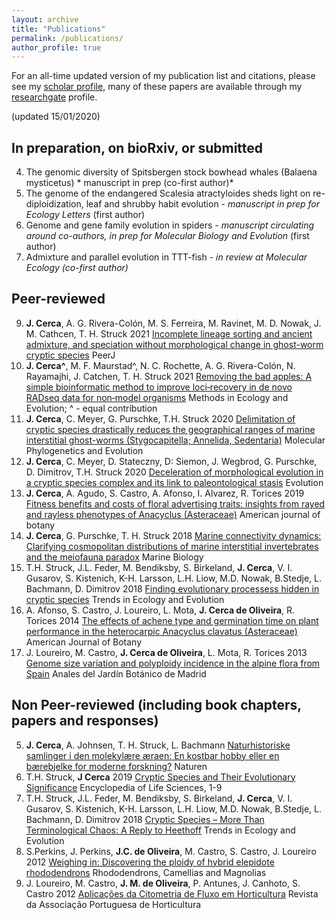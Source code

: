 ```yaml
---
layout: archive
title: "Publications"
permalink: /publications/
author_profile: true
---
```


For an all-time updated version of my publication list and citations, please see my [scholar profile](https://scholar.google.pt/citations?user=ZI1vWPEAAAAJ&hl=en), many of these papers are available through my [researchgate](https://www.researchgate.net/profile/Jose_Cerca) profile.

(updated 15/01/2020)

In preparation, on bioRxiv, or submitted
------
4. The genomic diversity of Spitsbergen stock bowhead whales (Balaena mysticetus) * manuscript in prep (co-first author)*
3. The genome of the endangered Scalesia atractyloides sheds light on re-diploidization, leaf and shrubby habit evolution - *manuscript in prep for Ecology Letters* (first author)
2. Genome and gene family evolution in spiders - *manuscript circulating around co-authors, in prep for Molecular Biology and Evolution* (first author)
1. Admixture and parallel evolution in TTT-fish - *in review at Molecular Ecology (co-first author)*


Peer-reviewed
------
9. **J. Cerca**, A. G. Rivera-Colón, M. S. Ferreira, M. Ravinet, M. D. Nowak, J. M. Cathcen, T. H. Struck 2021 [Incomplete lineage sorting and ancient admixture, and speciation without morphological change in ghost-worm cryptic species](https://peerj.com/articles/10896/) PeerJ
8. **J. Cerca^**, M. F. Maurstad^, N. C. Rochette, A. G. Rivera-Colón, N. Rayamajhi, J. Catchen, T. H. Struck 2021 [Removing the bad apples: A simple bioinformatic method to improve loci‐recovery in de novo RADseq data for non‐model organisms](https://besjournals.onlinelibrary.wiley.com/doi/full/10.1111/2041-210X.13562) Methods in Ecology and Evolution; ^ - equal contribution
7. **J. Cerca**, C. Meyer, G. Purschke, T.H. Struck 2020 [Delimitation of cryptic species drastically reduces the geographical ranges of marine interstitial ghost-worms (Stygocapitella; Annelida, Sedentaria)](https://www.sciencedirect.com/science/article/pii/S1055790319303975) Molecular Phylogenetics and Evolution
6. **J. Cerca**, C. Meyer, D. Stateczny, D: Siemon, J. Wegbrod, G. Purschke, D. Dimitrov, T.H. Struck 2020 [Deceleration of morphological evolution in a cryptic species complex and its link to paleontological stasis](https://onlinelibrary.wiley.com/doi/full/10.1111/evo.13884) Evolution
5. **J. Cerca**, A. Agudo, S. Castro, A. Afonso, I.  Alvarez, R. Torices 2019 [Fitness benefits and costs of floral advertising traits: insights from rayed and rayless phenotypes of Anacyclus (Asteraceae)](https://bsapubs.onlinelibrary.wiley.com/doi/full/10.1002/ajb2.1238) American journal of botany
4. **J. Cerca**, G. Purschke, T. H. Struck 2018 [Marine connectivity dynamics: Clarifying cosmopolitan distributions of marine interstitial invertebrates and the meiofauna paradox](https://link.springer.com/article/10.1007/s00227-018-3383-2) Marine Biology
3. T.H. Struck, J.L. Feder, M. Bendiksby, S. Birkeland, **J. Cerca**, V. I. Gusarov, S. Kistenich, K-H. Larsson, L.H. Liow, M.D. Nowak, B.Stedje, L. Bachmann, D. Dimitrov 2018 [Finding evolutionary processess hidden in cryptic species](https://www.sciencedirect.com/science/article/pii/S0169534717302902?via%3Dihub) Trends in Ecology and Evolution
2. A. Afonso, S. Castro, J. Loureiro, L. Mota, **J. Cerca de Oliveira**, R. Torices 2014 [The effects of achene type and germination time on plant performance in the heterocarpic Anacyclus clavatus (Asteraceae)](https://bsapubs.onlinelibrary.wiley.com/doi/full/10.3732/ajb.1400030) American Journal of Botany
1. J. Loureiro, M. Castro, **J. Cerca de Oliveira**, L. Mota, R. Torices 2013 [Genome size variation and polyploidy incidence in the alpine flora from Spain](http://rjb.revistas.csic.es/index.php/rjb/article/view/391) Anales del Jardín Botánico de Madrid


Non Peer-reviewed (including book chapters, papers and responses)
------
5. **J. Cerca**, A. Johnsen, T. H. Struck, L. Bachmann [Naturhistoriske samlinger i den molekylære æraen: En kostbar hobby eller en bærebjelke for moderne forskning?](https://www.idunn.no/natur/2020/03/naturhistoriske_samlinger_i_den_molekylaere_aeraen_en_kostba) Naturen
4. T.H. Struck, **J Cerca** 2019 [Cryptic Species and Their Evolutionary Significance](https://onlinelibrary.wiley.com/doi/10.1002/9780470015902.a0028292) Encyclopedia of Life Sciences, 1-9
3. T.H. Struck, J.L. Feder, M. Bendiksby, S. Birkeland, **J. Cerca**, V. I. Gusarov, S. Kistenich, K-H. Larsson, L.H. Liow, M.D. Nowak, B.Stedje, L. Bachmann, D. Dimitrov 2018 [Cryptic Species – More Than Terminological Chaos: A Reply to Heethoff](https://www.cell.com/trends/ecology-evolution/comments/S0169-5347(18)30040-5) Trends in Ecology and Evolution
2. S.Perkins, J. Perkins, **J.C. de Oliveira**, M. Castro, S. Castro, J. Loureiro 2012 [Weighing in: Discovering the ploidy of hybrid elepidote rhododendrons](https://www.researchgate.net/publication/233514496_Weighing_in_Discovering_the_ploidy_of_hybrid_elepidote_rhododendrons) Rhododendrons, Camellias and Magnolias 
1. J. Loureiro, M. Castro, **J. M. de Oliveira**, P. Antunes, J. Canhoto, S. Castro 2012 [Aplicações da Citometria de Fluxo em Horticultura](https://www.researchgate.net/publication/233515100_Aplicacoes_da_citometria_de_fluxo_em_horticultura) Revista da Associação Portuguesa de Horticultura
